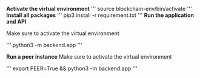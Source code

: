 **Activate the virtual environment**
'''
source blockchain-env/bin/activate
'''
**Install all packages**
'''
pip3 install -r requirement.txt
'''
 **Run the application and API**

 Make sure to activate the virtual environment

 '''
 python3 -m backend.app
 '''

 **Run a peer instance**
  Make sure to activate the virtual environment

  '''
  export PEER=True && python3 -m backend.app
  '''
